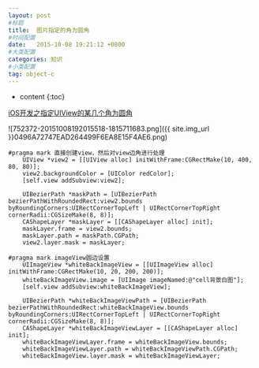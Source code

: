 ```yaml
---
layout: post
#标题
title:  图片指定的角为圆角
#时间配置
date:   2015-10-08 19:21:12 +0800
#大类配置
categories: 知识
#小类配置
tag: object-c
---
```


* content
{:toc}

<a href="http://blog.csdn.net/andypan1314/article/details/17116727" target="_blank">iOS开发之指定UIView的某几个角为圆角</a><br>

![752372-20151008192015518-1815711683.png]({{ site.img_url }}0496A72747EAD264499F6EA8E15F4AE6.png)

```objc
#pragma mark 直接创建view，然后对view边角进行处理
    UIView *view2 = [[UIView alloc] initWithFrame:CGRectMake(10, 400, 80, 80)];
    view2.backgroundColor = [UIColor redColor];
    [self.view addSubview:view2];
    
    UIBezierPath *maskPath = [UIBezierPath bezierPathWithRoundedRect:view2.bounds byRoundingCorners:UIRectCornerTopLeft | UIRectCornerTopRight cornerRadii:CGSizeMake(8, 8)];
    CAShapeLayer *maskLayer = [[CAShapeLayer alloc] init];
    maskLayer.frame = view2.bounds;
    maskLayer.path = maskPath.CGPath;
    view2.layer.mask = maskLayer;
    
#pragma mark imageView圆边设置
    UIImageView *whiteBackImageView = [[UIImageView alloc] initWithFrame:CGRectMake(10, 20, 200, 200)];
    whiteBackImageView.image = [UIImage imageNamed:@"cell背景白图"];
    [self.view addSubview:whiteBackImageView];
    
    UIBezierPath *whiteBackImageViewPath = [UIBezierPath bezierPathWithRoundedRect:whiteBackImageView.bounds byRoundingCorners:UIRectCornerTopLeft | UIRectCornerTopRight cornerRadii:CGSizeMake(8, 8)];
    CAShapeLayer *whiteBackImageViewLayer = [[CAShapeLayer alloc] init];
    whiteBackImageViewLayer.frame = whiteBackImageView.bounds;
    whiteBackImageViewLayer.path = whiteBackImageViewPath.CGPath;
    whiteBackImageView.layer.mask = whiteBackImageViewLayer;
```